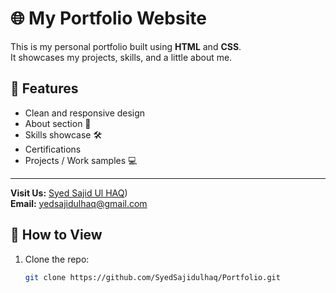 # 🌐 My Portfolio Website

This is my personal portfolio built using **HTML** and **CSS**.  
It showcases my projects, skills, and a little about me.

## 🚀 Features
- Clean and responsive design  
- About section 👤  
- Skills showcase 🛠  
- Certifications
- Projects / Work samples 💻
  
---
**Visit Us:** [Syed Sajid Ul HAQ](https://syedsajidulhaq.github.io/Portfolio/))  
**Email:** [yedsajidulhaq@gmail.com](mailto:syedsajidulhaq@gmail.com)

## 📂 How to View
1. Clone the repo:
   ```bash
   git clone https://github.com/SyedSajidulhaq/Portfolio.git
